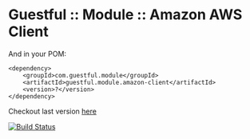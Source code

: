 Guestful :: Module :: Amazon AWS Client
======================================= 

And in your POM:

```
<dependency>
    <groupId>com.guestful.module</groupId>
    <artifactId>guestful.module.amazon-client</artifactId>
    <version>?</version>
</dependency>
```

Checkout last version [here](https://bintray.com/guestful/maven/guestful.module.amazon-client/view)

[![Build Status](https://drone.io/github.com/guestful/module.amazon-client/status.png)](https://drone.io/github.com/guestful/module.amazon-client/latest)

